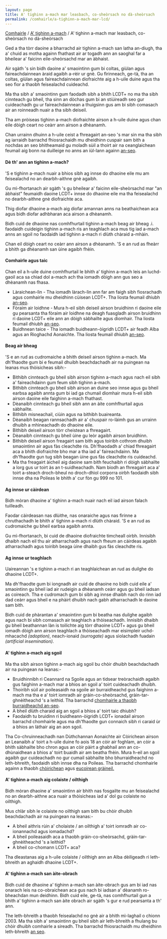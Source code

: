 ```yaml
---
layout: page
title: A' tighinn a-mach mar leasbach, co-sheòrsach no dà-sheòrsach
permalink: /comhairle/a-tighinn-a-mach-mar-lcd/
---
```


[Comhairle]({{site.baseurl}}/comhairle/) / [A' tighinn a-mach]({{site.baseurl}}/comhairle/a-tighinn-a-mach/) / A' tighinn a-mach mar leasbach, co-sheòrsach no dà-sheòrsach

Ged a tha tòrr daoine a bharrachd air tighinn a-mach san latha an-diugh, tha a' chuid as motha againn fhathast air ar togadh ann an saoghal far a bheilear a' faicinn eile-sheòrsachd mar an àbhaist.

Air sgàth 's sin bidh daoine a' smaointinn gum bi coltas, giùlan agus faireachdainnean àraid agaibh a-rèir ur gnè. Gu fìrinneach, ge-tà, tha an coltas, giùlan agus faireachdainnean diofraichte aig a h-uile duine agus tha seo fìor a thaobh feisealachd cuideachd.

Ma tha sibh a' smaointinn gum faodadh sibh a bhith LCDT+ no ma tha sibh cinnteach gu bheil, tha sinn an dòchas gum bi an stiùireadh seo gur cuideachadh gu ur faireachdainnean a thuigsinn gus am bi sibh comasach air an roinneadh nuair a tha sibh deiseil.

Tha am pròiseas tighinn a-mach diofraichte airson a h-uile duine agus chan eile dòigh ceart no ceàrr ann airson a dhèanamh.

Chan urrainn dhuinn a h-uile ceist a fhreagairt an-seo 's mar sin ma tha sibh ag iarraidh barrachd fhiosrachaidh mu dheidhinn cuspair sam bith a nochdas an seo bhitheamaid gu moladh sùil a thoirt air na ceanglaichean feumail aig bonn na duilleige no anns an iùl-lann againn [an-seo]({{site.baseurl}}/ceanglaichean/).

#### Dè th' ann an tighinn a-mach?

'S e tighinn a-mach nuair a bhios sibh ag innse do dhaoine eile mu am feisealachd no an dearbh-aithne gnè agaibh.

Gu mì-fhortanach air sgàth 's gu bheilear a' faicinn eile-sheòrsachd mar "an àbhaist" feumaidh daoine LCDT+ innse do dhaoine eile ma tha feisealachd no dearbh-aithne gnè diofraichte aca.

Thig diofar dhaoine a-mach aig diofar amannan anns na beathaichean aca agus bidh diofar adhbharan aca airson a dhèanamh.

Bidh cuid de dhaoine nas comhfhurtail tighinn a-mach beag air bheag .i. faodaidh cuideigin tighinn a-mach ris an teaghlach aca mus tig iad a-mach anns an sgoil no faodaidh iad tighinn a-mach ri dlùth chàraid a-mhàin.

Chan eil dòigh ceart no ceàrr ann airson a dhèanamh. 'S e an rud as fheàrr a bhith ga dhèanamh san ùine agaibh fhèin.

#### Comhairle agus taic

Chan eil a h-uile duine comhfhurtail le bhith a' tighinn a-mach leis an luchd-gaoil aca sa chiad dol a-mach ach tha iomadh dòigh ann gus seo a dhèanamh nas fhasa.

* Làraichean-lìn - Tha iomadh làrach-lìn ann far am faigh sibh fiosrachadh agus comhairle mu dheidhinn cùisean LCDT+. Tha liosta feumail dhiubh [an-seo]({{site.baseurl}}/ceanglaichean/).
* Fòraim air loidhne - Mura h-eil sibh deiseil airson bruidhinn ri daoine eile gu pearsanta tha fòraim air loidhne na deagh fuasgladh airson bruidhinn ri daoine LCDT+ eile ann an dòigh sàbhailte agus dìomhair. Tha liosta feumail dhiubh [an-seo]({{site.baseurl}}/ceanglaichean/).
* Buidhnean taice - Tha iomadh buidheann-òigridh LCDT+ air feadh Alba agus an Rìoghachd Aonaichte. Tha liosta feumail dhiubh [an-seo]({{site.baseurl}}/ceanglaichean/).

#### Beag air bheag

'S e an rud as cudromaiche a bhith deiseil airson tighinn a-mach. Ma dh'fhaodte gum bi e feumail dhuibh beachdachadh air na puingean na leanas mus thòisicheas sibh:-

* Bithibh cinnteach gu bheil sibh airson tighinn a-mach agus nach eil sibh a' faireachdainn gum feum sibh tighinn a-mach.
* Bithibh cinnteach gu bheil sibh airson an duine seo innse agus gu bheil earbsa agaibh annta gum bi iad ga chumail dìomhair mura h-eil sibh airson daoine eile faighinn a-mach fhathast.
* Dèanaibh cinnteach gu bheil sibh ann an àite comhfhurtail agus sàbhailte.
* Bithibh misneachail, ciùin agus na bithibh buaireanta.
* Dèanaibh beagan rannsachadh air a' chuspair ro-làimh gus an urrainn dhuibh a mhìneachadh do dhaoine eile.
* Bithibh deiseil airson tòrr cheistean a fhreagairt.
* Dèanaibh cinnteach gu bheil ùine gu leòr agaibh airson bruidhinn.
* Bithibh deiseil airson freagairt sam bith agus toiribh cothrom dhuibh smaointinn air agus fàs cleachdte ris. Dh'fhaodadh a' chiad fhreagairt aca a bhith diofraichte bho mar a tha iad a' faireachdainn. Ma dh'fhaodte gun tug sibh beagan ùine gus fàs cleachdte ris cuideachd.
* Ma tha freagairt àicheil aig daoine sam bith feuchaibh ri dòigh sàbhailte a lorg gus ur toirt às an t-suidheachadh. Nam biodh an fhreagairt aca a' toirt a-steach droch-bheul no droch-dhìol corporra oirbh faodaidh sibh innse dha na Poileas le bhith a' cur fòn gu 999 no 101.

#### Ag innse ur càirdean

Bidh mòran dhaoine a' tighinn a-mach nuair nach eil iad airson falach tuilleadh.

Faodar càirdeasan nas dlùithe, nas onaraiche agus nas fìrinne a chruthachadh le bhith a' tighinn a-mach ri dlùth chàraid. 'S e an rud as cudromaiche gu bheil earbsa agaibh annta.

Gu mì-fhortanach, bi cuid de dhaoine diofraichte timcheall oirbh. Innisibh dhaibh nach eil thu air atharrachadh agus nach fheum an càirdeas agaibh atharrachadh agus toiribh beaga ùine dhaibh gus fàs cleachdte ris.

#### Ag innse ur teaghlach

Uaireannan 's e tighinn a-mach ri an teaghlaichean an rud as duilghe do dhaoine LCDT+.

Ma dh'fhaodte gum bi iongnadh air cuid de dhaoine no bidh cuid eile a' smaointinn gu bheil iad air rudeigin a dhèanamh ceàrr agus gu bheil iadsan as coireach. Tha e cudromach gum bi sibh ag innse dhaibh nach do rinn iad dad ceàrr agus bheil e na phàirt dhuibh nach gabh atharrachadh le daoine sam bith.

Bidh cuid de phàrantan a' smaointinn gum bi beatha nas duilghe agaibh agus nach bi sibh comasach air teaghlach a thòiseachadh. Innisibh dhaibh gu bheil beathannan làn is toilichte aig tòrr dhaoine LCDT+ agus gu bheil iomadh dòigh ann airson teaghlach a thòiseachadh mar eisimpleir uchd-mhacachd <em>(adoption)</em>, neach-ionaid <em><em>(surrogate)</em></em> agus sìolachadh fuadain <em><em>(artificial insemination)</em>.</em>

#### A' tighinn a-mach aig sgoil

Ma tha sibh airson tighinn a-mach aig sgoil bu chòir dhuibh beachdachadh air na puingean na leanas:-

* Bruidhinnibh ri Ceannard na Sgoile agus an tidsear treòrachaidh agaibh gus faighinn a-mach mar a bhios an sgoil a' toirt cuideachadh dhuibh.
* Thoiribh sùil air poileasaidh na sgoile air burraidheachd gus faighinn a-mach ma tha e a' toirt iomradh air gràin-co-sheòrsachd, gràin-tar-ghnèitheachd 's a leithid. Tha barrachd [chomhairle a thaobh burraidheachd an-seo]({{site.baseurl/comhairle/burraidheachd/}}).
* A bheil dlùth charaid aig an sgoil a bhios a' toirt taic dhiubh?
* Faodaidh tu bruidinn ri buidheann-òigridh LCDT+ ionadail airson barrachd chomhairle agus ma dh'fhaodte gun connaich sibh ri caraid ùr a bhios an làthair aig an aon sgoil.

Tha Co-chruinneachadh nan Dùthchannan Aonaichte air Còirichean airson an Leanaibh a' toirt a h-uile duine fo aois 18 an còir air foghlam, an còir a bhith sàbhailte bho chron agus an còir pàirt a ghabhail ann an co-dhùnaidhean a bhios a' toirt buaidh air am beatha fhèin. Mura h-eil an sgoil agaibh gur cuideachadh no gur cumail sàbhailte bho bhurraidheachd no leth-bhreith, faodaidh sibh innse dha na Poileas. Tha barrachd chomhairle againn a thaobh <a href="https://geidh.uk/comhairle/coirichean-agus-reachdas/">chòirichean</a> agus <a href="https://geidh.uk/comhairle/eucoirean-graineil/">eucoirean gràineil.</a>

<h4>A' tighinn a-mach aig colaiste / oilthigh</h4>

Bidh mòran dhaoine a' smaointinn air bhith nas fosgailte mu an feisealachd no an dearbh-aithne aca nuair a thòisicheas iad a' dol gu colaiste no oilthigh.

Mus chlàr sibh le colaiste no oilthigh sam bith bu chòir dhuibh beachdachadh air na puingean na leanas:-

<ul>
    <li>A bheil aithris rùin a' cholaiste / an oilthigh a' toirt iomradh air co-ionannachd agus iomadachd?</li>
    <li>A bheil poileasaidh aca a thaobh gràin-co-sheòrsachd, gràin-tar-ghnèitheachd 's a leithid?</li>
    <li>A bheil co-chomann LCDT+ aca?</li>
</ul>

Tha dleastanas aig a h-uile colaiste / oilthigh ann an Alba dèiligeadh ri leth-bhreith an aghaidh dhaoine LCDT+.

<h4>A' tighinn a-mach san àite-obrach</h4>

Bidh cuid de dhaoine a' tighinn a-mach san àite-obrach gus am bi iad nas onarach leis na co-obraichean aca gus nach bi iadsan a' dèanamh ro-bheachdan mun deidhinn. Bidh cuid eile, ge-tà, nas comhfhurtail gun a bhith a' tighinn a-mach san àite obrach air sgàth 's gur e rud pearsanta a th' ann.

The leth-bhreith a thaobh feisealachd no gnè air a bhith mì-laghail o chionn 2003. Ma tha sibh a' smaointinn gu bheil sibh air leth-bhreith a fhulang bu chòir dhuibh comhairle a sireadh. Tha barrachd fhiosrachaidh mu dheidhinn leth-bhreith <a href="https://geidh.uk/comhairle/coirichean-agus-reachdas/">an seo</a>.

